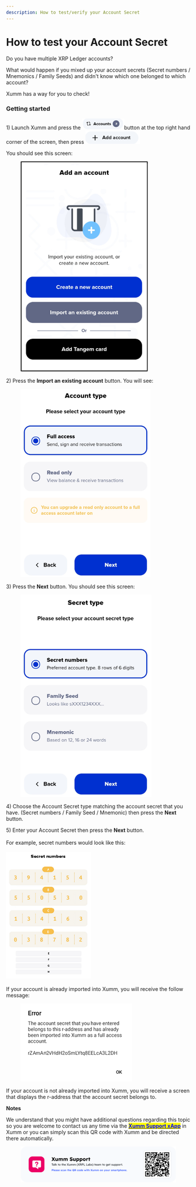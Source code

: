 ```yaml
---
description: How to test/verify your Account Secret
---
```


# How to test your Account Secret

Do you have multiple XRP Ledger accounts?&#x20;

What would happen if you mixed up your account secrets (Secret numbers / Mnemonics / Family Seeds) and didn't know which one belonged to which account?

Xumm has a way for you to check!&#x20;

### Getting started

1\) Launch Xumm and press the ![](<../.gitbook/assets/image (4) (2) (3).png>)button at the top right hand corner of the screen, then press <img src="../.gitbook/assets/image (3) (3).png" alt="" data-size="line">&#x20;

You should see this screen:

<figure><img src="../.gitbook/assets/Add an account screen.png" alt=""><figcaption></figcaption></figure>

2\) Press the **Import an existing account** button. You will see:

<figure><img src="../.gitbook/assets/Account type.png" alt=""><figcaption></figcaption></figure>

3\) Press the **Next** button.  You should see this screen:

<figure><img src="../.gitbook/assets/Secret type.png" alt=""><figcaption></figcaption></figure>

4\) Choose the Account Secret type matching the account secret that you have. (Secret numbers / Family Seed / Mnemonic) then press the **Next** button.

5\) Enter your Account Secret then press the **Next** button.\
\
For example, secret numbers would look like this:\
\
![](<../.gitbook/assets/image (7).png>)\
\
If your account is already imported into Xumm, you will receive the follow message:

<figure><img src="../.gitbook/assets/Account Secret belongs.png" alt=""><figcaption></figcaption></figure>

If your account is not already imported into Xumm, you will receive a screen that displays the r-address that the account secret belongs to.



**Notes**

We understand that you might have additional questions regarding this topic so you are welcome to contact us any time via the [<mark style="color:blue;">**Xumm Support xApp**</mark>](https://xumm.app/detect/xapp:xumm.support?ref=helpcenter) in Xumm or you can simply scan this QR code with Xumm and be directed there automatically.

<figure><img src="../.gitbook/assets/Support banner Xumm.png" alt=""><figcaption></figcaption></figure>
